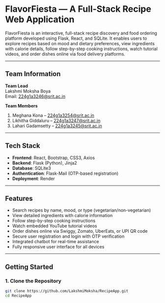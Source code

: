 # FlavorFiesta — A Full-Stack Recipe Web Application

FlavorFiesta is an interactive, full-stack recipe discovery and food ordering platform developed using Flask, React, and SQLite. 
It enables users to explore recipes based on mood and dietary preferences, view ingredients with calorie details, follow step-by-step cooking instructions, watch tutorial videos,
and order dishes online via food delivery platforms.

---

## Team Information

**Team Lead**  
Lakshmi Moksha Boya  
Email: 224g1a3246@srit.ac.in  

**Team Members**  
1. Meghana Kona – 224g1a3254@srit.ac.in  
2. Likhitha Giddaluru – 224g1a3247@srit.ac.in  
3. Lahari Gadamsetty – 224g1a3245@srit.ac.in  

---

##  Tech Stack

- **Frontend**: React, Bootstrap, CSS3, Axios  
- **Backend**: Flask (Python), Jinja2  
- **Database**: SQLite3  
- **Authentication**: Flask-Mail (OTP-based registration)  
- **Deployment**: Render  

---

##  Features

- Search recipes by name, mood, or type (vegetarian/non-vegetarian)
- View detailed ingredients with calorie information
- Follow step-by-step cooking instructions
- Watch embedded YouTube tutorial videos
- Order dishes online via Swiggy, Zomato, UberEats, or UPI QR code
- Secure user registration and login with OTP verification
- Integrated chatbot for real-time assistance
- Fully responsive user interface for all devices

---

##  Getting Started

### 1. Clone the Repository

```bash
git clone https://github.com/LakshmiMoksha/RecipeApp.git
cd RecipeApp
